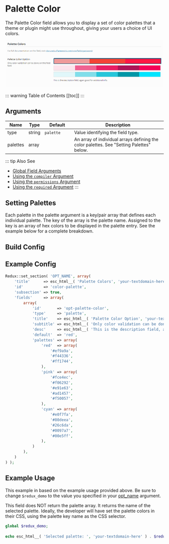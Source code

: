 # Palette Color

The Palette Color field allows you to display a set of color palettes that a theme or plugin might use throughout, 
giving your users a choice of UI colors.

<span style="display:block;text-align:center">![](./img/palette_color.png)</span>

::: warning Table of Contents
[[toc]]
:::

## Arguments
|Name|Type|<div style="width:80px;">Default</div>|Description|
|--- |--- |--- |--- |
|type|string|`palette`|Value identifying the field type.|
|palettes|array||An array of individual arrays defining the color palettes.  See "Setting Palettes" below.|

::: tip Also See
- [Global Field Arguments](../configuration/fields/arguments.md)
- [Using the `compiler` Argument](../configuration/fields/compiler.md)
- [Using the `permissions` Argument](../configuration/fields/permissions.md)
- [Using the `required` Argument](../configuration/fields/required.md)
:::

## Setting Palettes
Each palette in the palette argument is a key/pair array that defines each individual palette.  The key of the array 
is the palette name.  Assigned to the key is an array of hex colors to be displayed in the palette entry. 
 See the example below for a complete breakdown.

## Build Config
<script>
import builder from './palette-color.json';
export default {
    data () {
        return {
            builder: builder,
            defaults: {}
        };
    }
}
</script>
<builder :builder_json="builder" :builder_defaults="defaults" />

## Example Config
```php
Redux::set_section( 'OPT_NAME', array(
    'title'      => esc_html__( 'Palette Colors', 'your-textdomain-here' ),
    'id'         => 'color-palette',
    'subsection' => true,
    'fields'     => array(
        array(
            'id'       => 'opt-palette-color',
            'type'     => 'palette',
            'title'    => esc_html__( 'Palette Color Option', 'your-textdomain-here' ),
            'subtitle' => esc_html__( 'Only color validation can be done on this field type', 'your-textdomain-here' ),
            'desc'     => esc_html__( 'This is the description field, again good for additional info.', 'your-textdomain-here' ),
            'default'  => 'red',
            'palettes' => array(
                'red'  => array(
                    '#ef9a9a',
                    '#f44336',
                    '#ff1744',
                ),
                'pink' => array(
                    '#fce4ec',
                    '#f06292',
                    '#e91e63',
                    '#ad1457',
                    '#f50057',
                ),
                'cyan' => array(
                    '#e0f7fa',
                    '#80deea',
                    '#26c6da',
                    '#0097a7',
                    '#00e5ff',
                ),
            )
        ),
    )
) );
```

## Example Usage
This example in based on the example usage provided above. Be sure to change `$redux_demo` to the value you specified 
in your [opt_name](../configuration/global_arguments.md#opt_name) argument.

This field does NOT return the palette array.  It returns the name of the selected palette.  Ideally, the developer 
will have set the palette colors in their CSS, using the palette key name as the CSS selector.

```php
global $redux_demo;

echo esc_html__( 'Selected palette: ', 'your-textdomain-here' ) . $redux_demo['opt-palette-color'];
```
